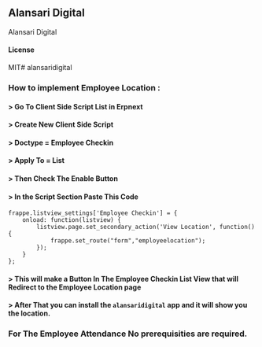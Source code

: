 ## Alansari Digital

Alansari Digital

#### License

MIT# alansaridigital

### How to implement Employee Location :


#### > Go To Client Side Script List in Erpnext
#### > Create New Client Side Script
#### > Doctype = Employee Checkin
#### > Apply To = List
#### > Then Check The Enable Button
#### > In the Script Section Paste This Code
```
frappe.listview_settings['Employee Checkin'] = {
    onload: function(listview) {
        listview.page.set_secondary_action('View Location', function() {
            frappe.set_route("form","employeelocation");
        });
    }
};

```
#### > This will make a Button In The Employee Checkin List View that will Redirect to the Employee Location page
#### > After That you can install the `alansaridigital` app and it will show you the location.
### For The Employee Attendance No prerequisities are required.



